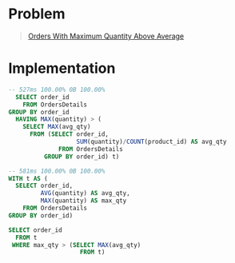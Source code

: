 # Problem

> [Orders With Maximum Quantity Above Average](https://leetcode.com/problems/orders-with-maximum-quantity-above-average/)

# Implementation

```sql
-- 527ms 100.00% 0B 100.00%
  SELECT order_id
    FROM OrdersDetails
GROUP BY order_id
  HAVING MAX(quantity) > (
    SELECT MAX(avg_qty) 
      FROM (SELECT order_id, 
                   SUM(quantity)/COUNT(product_id) AS avg_qty
              FROM OrdersDetails
          GROUP BY order_id) t)
```

```sql
-- 581ms 100.00% 0B 100.00%
WITH t AS (
  SELECT order_id,
         AVG(quantity) AS avg_qty,
         MAX(quantity) AS max_qty
    FROM OrdersDetails
GROUP BY order_id)

SELECT order_id
  FROM t
 WHERE max_qty > (SELECT MAX(avg_qty)
                    FROM t)
```
